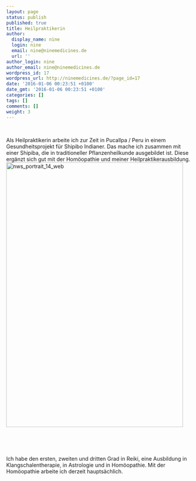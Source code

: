 ```yaml
---
layout: page
status: publish
published: true
title: Heilpraktikerin
author:
  display_name: nine
  login: nine
  email: nine@ninemedicines.de
  url: ''
author_login: nine
author_email: nine@ninemedicines.de
wordpress_id: 17
wordpress_url: http://ninemedicines.de/?page_id=17
date: '2016-01-06 00:23:51 +0100'
date_gmt: '2016-01-06 00:23:51 +0100'
categories: []
tags: []
comments: []
weight: 3
---
```

<p>&nbsp;</p>
<p>Als Heilpraktikerin arbeite ich zur Zeit in Pucallpa &#47; Peru in einem Gesundheitsprojekt f&uuml;r Shipibo Indianer. Das mache ich zusammen mit einer Shipiba, die in traditioneller Pflanzenheilkunde ausgebildet ist. Diese erg&auml;nzt sich gut mit der Hom&ouml;opathie und meiner Heilpraktikerausbildung.<img class="aligncenter wp-image-19 size-full" src="http:&#47;&#47;ninemedicines.de&#47;wp-content&#47;uploads&#47;nws_portrait_14_web.jpg" alt="nws_portrait_14_web" width="473" height="709" &#47;></p>
<p>&nbsp;</p>
<p>&nbsp;</p>
<p>Ich habe den ersten, zweiten und dritten Grad in Reiki, eine Ausbildung in Klangschalentherapie, in Astrologie und in Hom&ouml;opathie. Mit der Hom&ouml;opathie arbeite ich derzeit haupts&auml;chlich.</p>
<p>&nbsp;</p>
